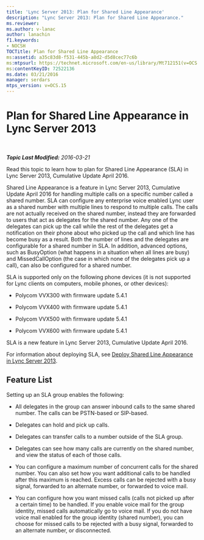```yaml
---
title: 'Lync Server 2013: Plan for Shared Line Appearance'
description: "Lync Server 2013: Plan for Shared Line Appearance."
ms.reviewer: 
ms.author: v-lanac
author: lanachin
f1.keywords:
- NOCSH
TOCTitle: Plan for Shared Line Appearance
ms:assetid: a35c83d8-f531-445b-a8d2-d5d8cec77c6b
ms:mtpsurl: https://technet.microsoft.com/en-us/library/Mt712151(v=OCS.15)
ms:contentKeyID: 72522136
ms.date: 03/21/2016
manager: serdars
mtps_version: v=OCS.15
---
```


# Plan for Shared Line Appearance in Lync Server 2013

<div data-xmlns="http://www.w3.org/1999/xhtml">

<div class="topic" data-xmlns="http://www.w3.org/1999/xhtml" data-msxsl="urn:schemas-microsoft-com:xslt" data-cs="https://msdn.microsoft.com/">

<div data-asp="https://msdn2.microsoft.com/asp">



</div>

<div id="mainSection">

<div id="mainBody">

<span> </span>

_**Topic Last Modified:** 2016-03-21_

Read this topic to learn how to plan for Shared Line Appearance (SLA) in Lync Server 2013, Cumulative Update April 2016.

Shared Line Appearance is a feature in Lync Server 2013, Cumulative Update April 2016 for handling multiple calls on a specific number called a shared number. SLA can configure any enterprise voice enabled Lync user as a shared number with multiple lines to respond to multiple calls. The calls are not actually received on the shared number, instead they are forwarded to users that act as delegates for the shared number. Any one of the delegates can pick up the call while the rest of the delegates get a notification on their phone about who picked up the call and which line has become busy as a result. Both the number of lines and the delegates are configurable for a shared number in SLA. In addition, advanced options, such as BusyOption (what happens in a situation when all lines are busy) and MissedCallOption (the case in which none of the delegates pick up a call), can also be configured for a shared number.

SLA is supported only on the following phone devices (it is not supported for Lync clients on computers, mobile phones, or other devices):

  - Polycom VVX300 with firmware update 5.4.1

  - Polycom VVX400 with firmware update 5.4.1

  - Polycom VVX500 with firmware update 5.4.1

  - Polycom VVX600 with firmware update 5.4.1

SLA is a new feature in Lync Server 2013, Cumulative Update April 2016.

For information about deploying SLA, see [Deploy Shared Line Appearance in Lync Server 2013](lync-server-2013-deploy-shared-line-appearance.md).

<div>

## Feature List

Setting up an SLA group enables the following:

  - All delegates in the group can answer inbound calls to the same shared number. The calls can be PSTN-based or SIP-based.

  - Delegates can hold and pick up calls.

  - Delegates can transfer calls to a number outside of the SLA group.

  - Delegates can see how many calls are currently on the shared number, and view the status of each of those calls.

  - You can configure a maximum number of concurrent calls for the shared number. You can also set how you want additional calls to be handled after this maximum is reached. Excess calls can be rejected with a busy signal, forwarded to an alternate number, or forwarded to voice mail.

  - You can configure how you want missed calls (calls not picked up after a certain time) to be handled. If you enable voice mail for the group identity, missed calls automatically go to voice mail. If you do not have voice mail enabled for the group identity (shared number), you can choose for missed calls to be rejected with a busy signal, forwarded to an alternate number, or disconnected.

</div>

</div>

<span> </span>

</div>

</div>

</div>


